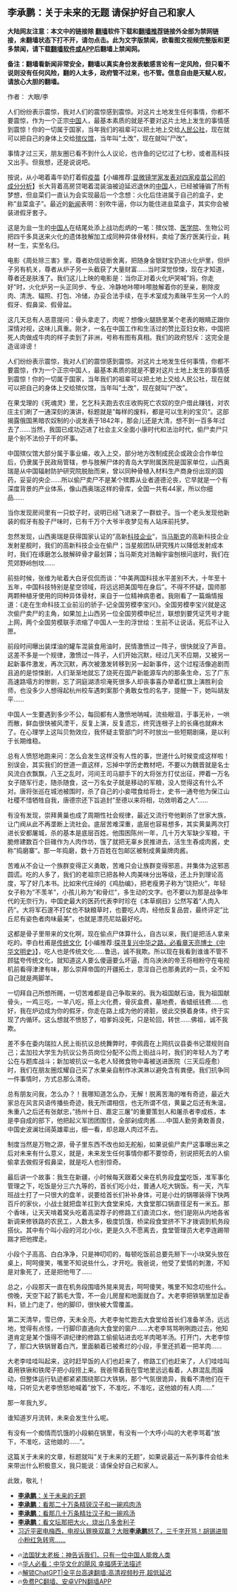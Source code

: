  <!-- 面包屑导航 --> <h2>李承鹏：关于未来的无题 请保护好自己和家人</h2> <p class="notice"><b>大陆网友注意：本文中的链接除 <a href="https://github.com/bannedbook/fanqiang" >翻墙</a>软件下载和<a href="https://github.com/killgcd/justmysocks/blob/master/README.md">翻墙推荐</a>链接外全部为禁网链接，未翻墙状态下打不开，请勿点击。此为文字版禁闻，欲看图文视频完整版和更多禁闻，请下载<a href="https://github.com/bannedbook/fanqiang">翻墙软件或APP</a>后翻墙上禁闻网。</p><p>备注：翻墙看新闻非常安全，翻墙以真实身份发表敏感言论有一定风险，但只看不说则没有任何风险，翻的人太多，政府管不过来，也不管。信息自由是天赋人权，请放心大胆的翻墙。</b></p>  <div class="entry"> <p>作者： 大眼/李</p> <p id="summary">人们纷纷表示震惊，我对人们的震惊感到震惊。对这片土地发生任何事情，你都不要震惊，作为一个正宗<span class='wp_keywordlink_affiliate'><a href="https://www.bannedbook.org/" title="中国" target="_blank">中国</a></span>人，最基本素质的就是不要对这片土地上发生的事情感到震惊！你的一切属于国家，当年我们的祖辈可以把土地上交给<a href="https://www.bannedbook.org/bnews/tag/%E4%BA%BA%E6%B0%91%E5%85%AC%E7%A4%BE/" class="st_tag internal_tag" rel="tag" title="标签 人民公社 下的日志">人民公社</a>，现在就可以把自己的身体上交给<a href="https://www.bannedbook.org/bnews/tag/%E6%AE%A1%E4%BB%AA%E9%A6%86/" class="st_tag internal_tag" rel="tag" title="标签 殡仪馆 下的日志">殡仪馆</a>，当年叫&#8221;土改&#8221;，现在就叫&#8221;尸改&#8221;。</p> <p>事情才过三天，朋友圈已看不到什么人议论，也许鱼的记忆过了七秒，或者高科技又出手。但我想，还是说说吧。</p> <p>按说，从小喝着毒牛奶打着假<span class='wp_keywordlink'><a href="https://www.bannedbook.org/bnews/topimagenews/20180408/925060.html" title="纪录片：恐怖的疫苗真相之谜" target="_blank">疫苗</a></span>【小编推荐:<a href='https://www.bannedbook.org/bnews/comments/20210902/1617622.html' target='_blank'>显微镜学家发表对四家疫苗公司的成分分析</a>】长大背着高房贷喝着混装油被迫延迟退休的<a href="https://www.bannedbook.org/bnews/tag/%E4%B8%AD%E5%9B%BD/" class="st_tag internal_tag" rel="tag" title="标签 中国 下的日志">中国</a>人，已经被锤骟了所有梦想，但韭菜们一直认为会实现最后一个念想：火化后住进属于自己的盒子，史称&#8221;韭菜盒子&#8221;。最近的<span class='wp_keywordlink_affiliate'><a href="https://www.bannedbook.org/" title="新闻">新闻</a></span>表明：别吹牛逼，你以为能住进韭菜盒子，其实你会被装进假牙套子。</p> <p>这是为韭一生的<a href="https://www.bannedbook.org/bnews/tag/%e4%b8%ad%e5%9b%bd%e4%ba%ba/" class="st_tag internal_tag" rel="tag" title="标签 中国人 下的日志">中国人</a>在结尾处添上战功彪炳的一笔：殡仪馆、<a href="https://www.bannedbook.org/bnews/tag/%E5%8C%BB%E5%AD%A6%E9%99%A2/" class="st_tag internal_tag" rel="tag" title="标签 医学院 下的日志">医学院</a>、生物公司把四千多具送来火化的遗体肢解加工成同种异体骨材料，卖给了医疗医美行业，耗材一生，实至名归。</p> <p>电影《周处除三害》里，尊者劝信徒断舍离，把随身金银财宝扔进火化炉里，但炉子另有机关，尊者从炉子另一头截获了大量财富……当时深觉惊悚，现在才知道，尊者还是肤浅了。我们这儿上映的电影是：当你正对着火化炉哭喊&#8221;妈，你走好&#8221;时，火化炉另一头正同步、专业、冷静地咔嚓咔嚓肢解着你的至亲，剔除皮肉、清洗、辐照、打包、冷储，办妥合法手续，在手术室成为素昧平生另一个人的假牙、假鼻梁、假骨盆。</p> <p>这几天总有人恶意提问：骨头拿走了，肉呢？想像火腿肠里某个老表的眼睛正跟你深情对视，这味儿真重。刚才，一名在中国工作和生活过的赞比亚妇女称，中国把死人肉做成牛肉的样子卖到了非洲，号称有图有真相。我们的政府怒斥：这完全是造谣诽谤！</p> <p>人们纷纷表示震惊，我对人们的震惊感到震惊。对这片土地发生任何事情，你都不要震惊，作为一个正宗中国人，最基本素质的就是不要对这片土地上发生的事情感到震惊！你的一切属于国家，当年我们的祖辈可以把土地上交给人民公社，现在就可以把自己的身体上交给殡仪馆，当年叫&#8221;土改&#8221;，现在就叫&#8221;尸改&#8221;。</p>  <p>在果戈理的《死魂灵》里，乞乞科夫跑去农庄收购死亡农奴的空户借此赚钱，对农庄主们刷了一通深刻的演讲，标题就是&#8221;每样的废料，都是可以生利的宝贝&#8221;。这部揭露俄国黑暗农奴制的小说发表于1842年，那会儿还是大清，想不到一百多年过去了……当然，我国已成功迈进了社会主义全面小康时代和法治时代，偷尸卖尸只是个别不法份子干的坏事。</p> <p>中国殡仪馆大部分属于事业编，收入上交，部分地方改制成民企或政企合作单位后，仍隶属于民政局管辖，参与肢解尸体的青岛大学附属医院是国家单位，山西奥瑞是从中国辐射防护研究院脱胎而来，曾以同种骨植入材料生产商身份出现的国药，妥妥的央企……所以偷尸卖尸不是某个殡葬从业者道德沦丧，它早就是一个有深度背景的产业体系，像山西奥瑞这样的骨库，全国一共有44家，所以你细品……</p> <p>当你发现房间里有一只蚊子时，说明已经飞进来了一群蚊子。当一个老头发现他新装的假牙有股子尸味时，已有千万个大爷半夜梦见有人站床前托梦。</p> <p>忽然发现，山西奥瑞是获得国家认证的&#8221;高新<a href="https://www.bannedbook.org/bnews/tag/%E7%A7%91%E6%8A%80%E4%BC%81%E4%B8%9A/" class="st_tag internal_tag" rel="tag" title="标签 科技企业 下的日志">科技企业</a>&#8221;，当<a href="https://www.bannedbook.org/bnews/tag/%E9%A9%AC%E6%96%AF%E5%85%8B/" class="st_tag internal_tag" rel="tag" title="标签 马斯克 下的日志">马斯克</a>的高新科技企业发射星舰时，我们的高新科技企业在偷尸；当星舰团队研究残片以降低发射成本时，我们在琢磨怎么肢解碎骨才最划算；当马斯克对浩翰宇宙刨根问底时，我们在荒郊野岭刨坟……</p> <p>前些时候，张维为呲着大白牙侃侃而谈：&#8221;中美两国科技水平差别不大，十年至十五年，中国科技特别是星空领域，将远远把美国甩在身后&#8221;。不得不怀疑，国师那两颗种植牙使用的同种异体骨材，来自于一位精神病患者。我刚看了一篇煽情报道：《走在生命科技工业前沿的骄子-记全国劳模李宝兴》。全国劳模李宝兴就是这次偷尸卖尸的主角，如果加上山西另一位全国劳模申纪兰，联想到要凭证凭号才能上网，两个全国劳模联手浓缩了中国人一生的浮世绘：生前不让说话，死后不让入匣。</p> <p>前段时间曝出装煤油的罐车混装食用油时，民情激愤过一阵子，很快就没了声音。这差不多是一个规律，激愤过一阵子，人们开始沉默，经过几天不应期，又被另一起新事件激发，再次沉默，再次被激发转移到另一起新事件，这个过程活像追剧而且追的是惊悚剧，人们渐渐地就忘了烧死在国产新能源车内的那条生命，忘了广东高速路塌方的惨剧，忘了洞庭湖溃坝淹死很多人却丧事喜办举着红旗上演胜利会师，也没多少人想得起杭州校车遇刺案那个勇敢女性的名字，提醒一下，她叫胡友平……</p> <p>中国人一生要遇到多少不公，每回都有人激愤地呐喊，流些眼泪，于事无补，一哄而散，鲜血很快被风湮干，反复上演，反复遗忘，终究连根子上的长痛也就麻木了。在心理学上这叫贝勃效应，我怀疑主管部门时不时放出一些短期剧痛，是以利于长期维稳。</p> <p>总有人愤怒地跑来问：怎么会发生这样没有人性的事，世道什么时候变成这样啦！别误会，其实我们的世道一直这样，忘掉中学历史教材吧，不要以为魏晋就是名士风流白衣飘飘，八王之乱时，河间王司马颛手下的大将张方打仗出征，押着一万名女子随军行走，随杀随食，这一万名女子就是移动的军粮，没人觉得这有什么不对。唐将张巡在城池被围时，杀了自己的小妾喂食给将士，史书一通夸他为保江山社稷不惜牺牲自我，唐德宗还下旨追封&#8221;至德以来将相，功效明着之人&#8221;……</p>  <p>有没有发现，崇拜黄巢也成了周期性社会规律，最近又流行夸他剿杀了世家大族，让门阀从此不再垄断上流社会。底层苦难深重，底层也容易想多，其实黄巢两次打进长安都屠城，杀的基本是底层百姓。他围困陈州一年，几十万大军缺少军粮，干脆修建数百个巨碓作为人肉作坊，饿了就把无辜乡民推进去，活生生舂成肉酱，史称&#8221;捣磨寨&#8221;。那一年捣磨，数十万百姓在包邮区被制成黄巢牌肉酱。</p> <p>苦难从不会让一个族群变得正义勇敢，苦难只会让族群变得邪恶，并集体为这邪恶圆谎。吃的人多了，我们的老祖宗已把各种人肉美味分出等级，还上升到理论高度，写了好几本书。比如宋代庄绰的《鸡肋编》，把老瘦男子称为&#8221;饶把火&#8221;，年轻女子称为&#8221;不羡羊&#8221;，小孩儿称为&#8221;和骨烂&#8221;，多生动的文字。也不要以为那是战争年代的无奈行为，中国史最大的医药代表李时珍在《本草纲目》公然写着&#8221;人肉入药&#8221;。大将军石邃不打仗也不缺粮草时，也要吃人肉，经他反复品尝，最终评定&#8221;比丘尼有姿色者肉味最美&#8221;，也就是漂亮尼姑最好吃。</p> <p>这都是骨子里带来的文化啊，现在偷点尸体算什么，自古以来，我们是把活人拿来吃的。李白杜甫是<span class='wp_keywordlink'><a href="https://www.bannedbook.org/bnews/tculture/" title="中华传统文化" target="_blank">传统文化</a></span>【小编推荐:<a href='https://www.bannedbook.org/bnews/comments/20220808/1768773.html' target='_blank'>探寻复兴中华之路，必看章天亮博士《中华文明史》</a>】，吃人也是传统文化……鲁迅，诚不我欺。所以现在我看到谁谁不管不顾猛夸传统文化，就知道这人要么傻逼要么坏逼，而乌泱泱的帝王将相粉守在电视机前看得津津有味，那么崇拜帝国的开疆拓土，意淫自己也那勇武的一员，全不知自己就是两脚羊。</p> <p>一切拜自己所想所赐，一切苦难都是自己争取来的。我为祖国献石油，我为祖国献骨头，一鸡三吃，一羊八吃，搭上火化费，骨灰盒费，墓地费，香蜡纸钱费……也好，我在炉边成为你的假牙，你走在路上成为他的肾脏，彼此交换着身体，终于实现了内循环。这么想就不愤怒了，咱爹妈没死，只是轮回，转世……佛祖，诚不我欺。</p> <p>差不多在委内瑞拉人民上街抗议总统舞弊时，李佩霞在上网抗议县委书记潜规则自己；孟加拉大学生为抗议公务员岗位分配不公而上街战斗时，我们的年轻人为了考公在与题库战斗；新加坡抗议一名老人轻微食物中毒被送进医院（三天后痊愈）时，我们在朋友圈炫耀自己买了水果亲自制作冰淇淋以避免含有粪便。我们抗争同一件事情时，方式总那么清奇。</p> <p>总有朋友问我，怎么办？！我哪知道怎么办，无解！脱离苦海的唯有奇迹，最近大家总在风言风语传播些奇迹，我无所谓相信，也无所谓不信，黄巢之后还有朱温，朱重八之后还有张献忠，&#8221;扬州十日、嘉定三屠&#8221;的重要策划人和屠杀者李成栋，本是李自成的部下，他把起义军团团围住，全部剁成肉酱……中国人勤劳勇敢善良，中国史波澜壮阔英雄辈出，细一看，却总跟人肉过不去。</p> <p>制度当然是万物之源，骨子里东西不改也如无舵船，如果说偷尸卖尸这事曝出来之后对未来有什么意义，就是，未来发生任何事情你都不要惊奇，别说把死去的人偷偷拿去做假牙假鼻梁，就是吃人也别惊奇。</p> <p>最后讲一个故事：我生在新疆，小时候每天跟着父亲在机务段<a href="https://www.bannedbook.org/bnews/tag/%e9%a3%9f%e5%a0%82/" class="st_tag internal_tag" rel="tag" title="标签 食堂 下的日志">食堂</a>吃饭，准军事化管理之下，吃饭是分三六九等的，首长们吃小灶，普通人吃大锅饭。有一天，汽车班战士打了一只很大的盘羊，说要给首长们补补身体，可是小灶的锅哪装得下快两百斤的家伙，小战士就把盘羊扛到大食堂来炖，大食堂那口锅直径足有一米五。那个香味，让天天啃着窝头吃着高梁荐子的修路工们直流口水，他们是刚从内地各省新调来修铁路的农民工，人数太多，极度饥饿，桥梁段食堂挤不下才拨调到机务段搭伙。其中有个叫小段的河北小伙，更是久久不愿离去，食堂管理员大老李连踢带踹才把他撵走。</p>  <p>小段个子高高、白白净净，只是神叨叨的，每顿吃饭前总要先掰下一小块窝头放在桌上，呵呵傻笑，嘴里不知说些什么，才开吃。我爸说，他受了爱情的刺激，不知是对象死了，还是把他甩了……</p> <p>总之，小段那天一直在机务段围墙外晃来晃去，呵呵傻笑，嘴里不知念叨些什么。傍晚，天空下起了鹅毛大雪，不一会儿房屋和地面就白了。大老李把铁锅里加足香料，锁上门走了，他的脚印，很快被大雪覆盖。</p> <p>第二天清早，雪已停，天未全亮，大老李匆忙跑去大食堂给首长们准备羊汤，远远地，觉得有点怪，一行脚印直通向大食堂的窗户……大老李骂骂咧咧跑过去，他知道肯定是某个饿得不讲纪律的修路工偷偷钻进去吃羊肉喝羊汤。打开门，大老李惊了，那口大铁锅冒着白汽，里面躺着已被煮烂的小段，手里还抓着一把羊肉……</p> <p>大老李哇哇叫起来，这时赶早饭的人们也赶来了，修路工们也赶来了，人们哇哇叫着用铁锹和铁爬子把小段捞上来。我爸带着我在雪地里远远看着，人群混乱而躁动，但整体运行轨迹都紧紧围绕那口大铁锅，那个气氛很诡异，我看不清他们在干啥，只听见大老李愤怒地喊着&#8221;放下，不准吃，不准吃，这他娘的有人肉……&#8221;</p> <p>那一年我九岁。</p> <p>谁知道岁月流转，未来会发生什么呢。</p> <p>有没有一个痴情而饥饿的小段躺在锅里，有没有一个大呼小叫的大老李骂着&#8221;放下，不准吃，这他娘的……&#8221;。</p> <p>这篇关于未来的文章，标题就叫&#8221;关于未来的无题&#8221;，如果说最近一系列事件会给未来带出什么积极意义，我只能说：请保全好自己和家人。</p>  <p>此致，敬礼！</p> <!--<div id="taboola-mid-1"></div>--><ul class='op-related-articles' title='相关阅读'> <li><a href='https://www.bannedbook.org/bnews/baitai/20240812/2073461.html' target='_blank'><b>李承鹏</b>：关于未来的无题</a></li> <li><a href='https://www.bannedbook.org/bnews/baitai/20240701/2056850.html' target='_blank'><b>李承鹏</b>：看那二十万条精锐汉子和一碗鸡肉汤</a></li> <li><a href='https://www.bannedbook.org/bnews/comments/20240701/2056759.html' target='_blank'><b>李承鹏</b>：看那几十万条精壮汉子和一碗鸡汤</a></li> <li><a href='https://www.bannedbook.org/bnews/baitai/20240307/2009850.html' target='_blank'><b>李承鹏</b>：看文坛那把大火，烧出几多舍利子</a></li> <li><a href='https://www.bannedbook.org/bnews/comments/20240222/2004092.html' target='_blank'>习近平密电梅西，电视认罪换双赢？大眼<b>李承鹏</b>怒了，三千字开骂！胡锡进带小粉红急转弯……</a></li> </ul> <ul class="texttj"> <li>🔥<a href="https://www.bannedbook.org/bnews/ssgc/20230219/1850782.html" target="_blank">法国犹太老板：神告诉我们，只有一位中国人能救人类</a></li> <li>🔥<a href="https://www.bannedbook.org/bnews/comments/20220220/1694796.html" target="_blank">华人必看：中华文化的飓风 幸福感无法描述</a></li> <li>🔥<a href="https://github.com/bannedbook/fanqiang/wiki/V2ray%E6%9C%BA%E5%9C%BA" target="_blank">解锁ChatGPT|全平台高速翻墙:高清视频秒开,超低延迟</a></li> <li>🔥<a href="https://github.com/bannedbook/fanqiang/wiki/%E7%A6%81%E9%97%BB%E7%BD%91%E5%AE%89%E5%8D%93%E7%BF%BB%E5%A2%99%E6%96%B0%E9%97%BBAPP" target="_blank">免费PC翻墙、安卓VPN翻墙APP</a></li> </ul><p class="src-info"> </p><a name='sharetosocial'></a> <div style="margin-bottom:5px;padding-bottom:5px;clear:both"> <div id="archive-pix-1" class="banner-ads"> <!-- AuctionX Display platform tag START --> <div id="27602x728x90x621x_ADSLOT1" clicktrack="%%CLICK_URL_ESC%%"></div>  <!-- AuctionX Display platform tag END --> </div> <div id="archive-pix-2" class="banner-ads"> <!-- AuctionX Display platform tag START --> <div id="27556x300x250x621x_ADSLOT1" clicktrack="%%CLICK_URL_ESC%%" style="margin:0 auto;text-align:center"></div>  <!-- AuctionX Display platform tag END --> </div> </div>  <div id="archive-pix-1" class="banner-ads"> <!-- AuctionX Display platform tag START --> <div id="27603x728x90x621x_ADSLOT1" clicktrack="%%CLICK_URL_ESC%%"></div>  <!-- AuctionX Display platform tag END --> </div> </div><!--END ENTRY--> 